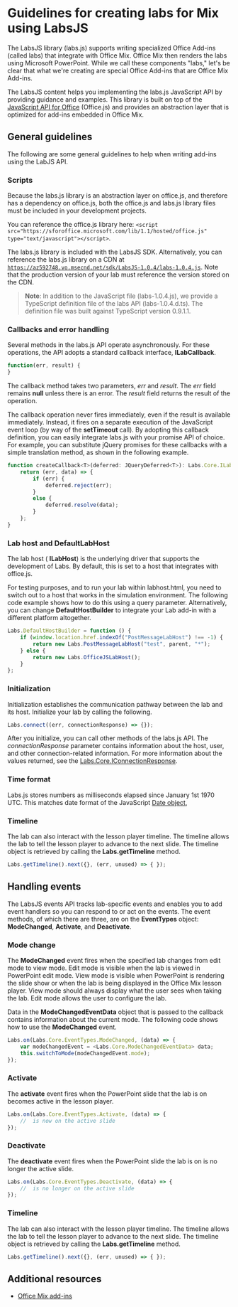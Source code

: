 
# Guidelines for creating labs for Mix using LabsJS



The LabsJS library (labs.js) supports writing specialized Office Add-ins (called labs) that integrate with Office Mix. Office Mix then renders the labs using Microsoft PowerPoint. While we call these components "labs," let's be clear that what we're creating are special Office Add-ins that are Office Mix Add-ins.

The LabsJS content helps you implementing the labs.js JavaScript API by providing guidance and examples. This library is built on top of the [JavaScript API for Office](../../../reference/javascript-api-for-office.md) (Office.js) and provides an abstraction layer that is optimized for add-ins embedded in Office Mix.


## General guidelines


The following are some general guidelines to help when writing add-ins using the LabJS API.


### Scripts

Because the labs.js library is an abstraction layer on office.js, and therefore has a dependency on office.js, both the office.js and labs.js library files must be included in your development projects. 

You can reference the office.js library here:  `<script src="https://sforoffice.microsoft.com/lib/1.1/hosted/office.js" type="text/javascript"></script>`.

The labs.js library is included with the LabsJS SDK. Alternatively, you can reference the labs.js library on a CDN at  <code>https://az592748.vo.msecnd.net/sdk/LabsJS-1.0.4/labs-1.0.4.js</code>. Note that the production version of your lab must reference the version stored on the CDN.


 >**Note**:  In addition to the JavaScript file (labs-1.0.4.js), we provide a TypeScript definition file of the labs API (labs-1.0.4.d.ts). The definition file was built against TypeScript version 0.9.1.1.


### Callbacks and error handling

Several methods in the labs.js API operate asynchronously. For these operations, the API adopts a standard callback interface,  **ILabCallback**. 


```js
function(err, result) {
}
```

The callback method takes two parameters,  _err_ and _result_. The  _err_ field remains **null** unless there is an error. The _result_ field returns the result of the operation.

The callback operation never fires immediately, even if the result is available immediately. Instead, it fires on a separate execution of the JavaScript event loop (by way of the  **setTimeout** call). By adopting this callback definition, you can easily integrate labs.js with your promise API of choice. For example, you can substitute jQuery promises for these callbacks with a simple translation method, as shown in the following example.




```js
function createCallback<T>(deferred: JQueryDeferred<T>): Labs.Core.ILabCallback<T> {
    return (err, data) => {
        if (err) {
            deferred.reject(err);
        }
        else {
            deferred.resolve(data);
        }
    };
}
```


### Lab host and DefaultLabHost

The lab host ( **ILabHost**) is the underlying driver that supports the development of Labs. By default, this is set to a host that integrates with office.js.

For testing purposes, and to run your lab within labhost.html, you need to switch out to a host that works in the simulation environment. The following code example shows how to do this using a query parameter. Alternatively, you can change  **DefaultHostBuilder** to integrate your Lab add-in with a different platform altogether.




```js
Labs.DefaultHostBuilder = function () {
    if (window.location.href.indexOf("PostMessageLabHost") !== -1) {
        return new Labs.PostMessageLabHost("test", parent, "*");
    } else {
        return new Labs.OfficeJSLabHost();
    }
};
```


### Initialization

Initialization establishes the communication pathway between the lab and its host. Initialize your lab by calling the following.


```js
Labs.connect((err, connectionResponse) => {});
```

After you initialize, you can call other methods of the labs.js API. The  _connectionResponse_ parameter contains information about the host, user, and other connection-related information. For more information about the values returned, see the [Labs.Core.IConnectionResponse](../../../reference/office-mix/labs.core.iconnectionresponse.md).


### Time format

Labs.js stores numbers as milliseconds elapsed since January 1st 1970 UTC. This matches date format of the JavaScript [Date object](http://msdn.microsoft.com/en-us/library/ie/cd9w2te4%28v=vs.94%29.aspx),


### Timeline

The lab can also interact with the lesson player timeline. The timeline allows the lab to tell the lesson player to advance to the next slide. The timeline object is retrieved by calling the  **Labs.getTimeline** method.


```js
Labs.getTimeline().next({}, (err, unused) => { });
```


## Handling events


The LabsJS events API tracks lab-specific events and enables you to add event handlers so you can respond to or act on the events. The event methods, of which there are three, are on the  **EventTypes** object: **ModeChanged**,  **Activate**, and  **Deactivate**. 


### Mode change

The  **ModeChanged** event fires when the specified lab changes from edit mode to view mode. Edit mode is visible when the lab is viewed in PowerPoint edit mode. View mode is visible when PowerPoint is rendering the slide show or when the lab is being displayed in the Office Mix lesson player. View mode should always display what the user sees when taking the lab. Edit mode allows the user to configure the lab.

Data in the  **ModeChangedEventData** object that is passed to the callback contains information about the current mode. The following code shows how to use the **ModeChanged** event.




```js
Labs.on(Labs.Core.EventTypes.ModeChanged, (data) => {
    var modeChangedEvent = <Labs.Core.ModeChangedEventData> data;
    this.switchToMode(modeChangedEvent.mode);
});
```


### Activate

The  **activate** event fires when the PowerPoint slide that the lab is on becomes active in the lesson player.


```js
Labs.on(Labs.Core.EventTypes.Activate, (data) => {
    //  is now on the active slide
});
```


### Deactivate

The  **deactivate** event fires when the PowerPoint slide the lab is on is no longer the active slide.


```js
Labs.on(Labs.Core.EventTypes.Deactivate, (data) => {                
    //  is no longer on the active slide
});
```


### Timeline

The lab can also interact with the lesson player timeline. The timeline allows the lab to tell the lesson player to advance to the next slide. The timeline object is retrieved by calling the  **Labs.getTimeline** method.


```js
Labs.getTimeline().next({}, (err, unused) => { });
```


## Additional resources



- [Office Mix add-ins](../../powerpoint/office-mix/office-mix-add-ins.md)
    
